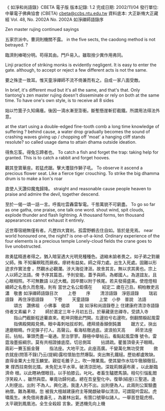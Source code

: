 《 如淨和尚語錄》CBETA 電子版
版本記錄: 1.2
完成日期: 2002/11/04
發行單位: 中華電子佛典協會 (CBETA) cbeta@ccbs.ntu.edu.tw
資料底本: 大正新脩大正藏經 Vol. 48, No. 2002A
No. 2002A
如淨禪師語錄序

Zen master rujing continued sayings

五家宗派中。曹洞則機關不露。
in the five sects, the caodong method is not betrayed. ?


  臨濟則棒喝分明。苟得其由。門戶易入。雖取捨少異作用弗同。
  
  Linji practice of striking monks is evidently negligent. It is easy to enter the gate. although, to accept or reject a few different acts is not the same.
  
  要之殊塗一致耳。惟天童淨禪師不流不倚兼而有之。自成一家八面受敵。
  
  In brief, it's different mud but it's all the same, and that's that.
  Only tiantong's zen master rujing doesn't disseminate or rely on both at the same time. 
  To have one's own style, is to receive all 8 sides 
  
  始以竹篦子久知痛癢。後因一滴水漸至澎衝。斷塹懸崖斬釘截鐵。所謂用法得法外意。
  
  at the start using a double-edged fine-tooth comb a long time knowledge of suffering ?
  behind cause, a water drop gradually becomes the sound of crashing waves
  giving up / chopping off 'moat' a hanging cliff stands resolute?
  so called usage dama to attain dhama outside ideation.
  
  
  得魚忘筌。得兔忘蹄者也。
  To catch a fish and forget the trap: taking help for granted. This is to catch a rabbit and forget hooves.
  
  觀其登寶華座。若猛虎踞。擊大灋鼓作獅子吼。
  To observe it ascend a precious flower seat.
  Like a fierce tiger crouching. To strike the big dhamma drum is to make a lion's roar
  
直使人天讚仰魔鬼歸降。
straight and reasonable cause people heaven to praise and admire the devil, together descend.

至於一偈一頌一話一言。呼風吐雲轟雷掣電。千態萬貌不可窮盡。
To go so far as one gatha, one praise, one talk one word. shout wind, spit clouds, explode thunder and flash lightning.
A thousand forms, ten thousand appearances cannot exhaust it entirely.

近世尊宿絕無僅有者。凡歷四大寶剎。孤雲野鶴去住自如。皆於是見焉。
near world honoured one, the night? is one-of-a-kind. 
Ordinary experience of the four elements is a precious temple
Lonely-cloud fields the crane goes to live unobstructed.


故勇猛精進者得之。猶入暗室遇大光明見種種色。退縮未諭者畏之。如子弟之對嚴父師。殊
不知藥瞑眩而厥疾。瘳終有益矣。師之得力處。出生入死處。固難以形迹求作實法會
。然觀水必觀瀾。涉大海從津涯。故舍其言。無以求其奧也。宗上人以師之法語。俾
予序其篇首。予則安能。蓋予與師。為鄉國人。為道誼友。且心眼相照。不可無數語
以述大概。因卒爾以附于帙尾。若夫發揚盛美。使燈燈相續師之名愈久而愈隆。則有
當世之名公鉅儒在
　　紹定二 歲在己丑。桐柏散吏呂瀟　敬書
如淨禪師語錄目次
　　上卷
　　序
　　清涼語錄　淨慈語錄
　　瑞岩語錄　再住淨慈語錄
　　下卷
　　天童語錄
　　上堂　小參　普說　法語
　　頌古　讚佛祖　小佛事　偈頌
　　跋
如淨和尚語錄卷上
住建康府清涼寺語錄
侍者文素編
P. 2
　　師於嘉定三年十月初五日。於華藏褒忠禪寺。受請入寺
　　指山門截斷程途驀直來。乾坤洞徹此門開。左邊拍兮右邊吹。倒翻關棙起風雷
　　指佛殿開殿見佛。眼中毒刺咄拔却刺。禮拜燒香顛倒鈍置
　　踞方丈。抉出達磨眼睛。作泥彈子打人。高聲云。看海枯徹過底。波浪拍天高
　　師至法座前。拈帖。筆頭禿盡一毫通。至治寥寥。靜極中舉帖云。看點起風雲傳
號令。雷霆潑墨振綱宗。莫有共相證據底麼。切忌側耳
　　拈請疏。瞿曇頂骨夫子眼睛。兩彩一賽玉振金聲
　　指法座。大地平沈。此座高廣。千變萬化無功受賞
　　斂衣就座(問答不錄)乃云(提綱)露柱懷胎忽然爆裂。突出無孔鐵槌。歷劫都盧敗缺。
直得金粟大士陞玉麟堂。親從毛錐子上。吹一陣業風。使其變作水牯牛徹顛徹狂。東
撑西拄南倒北擂。未免犯太平水草。破清涼田地。深栽荊棘遍布蒺 。以此斷臨濟命
根。以此瞎衲僧眼目。以手拍膝云。叱叱。者畜生驢腮馬頷。相句引惱亂閻浮笑殺人
。雖然與麼。畢竟功歸何處。總在吾皇聖化中。復舉(結座)三聖道。逢人則便出。出則
不為人。興化道。我逢人則不出。出則便為人。此兩則公案驗盡衲僧。難為著眼。忽
被我大檀越建康府主等閑覷破舉似清涼。可謂龍吟雲起。虎嘯風生。未免借尚書鼻孔
。為叢林出氣。有箇口號舉似諸人。一舉首登龍虎榜。太平親到鳳凰池。全生全殺超
言象。更透機先向上機
